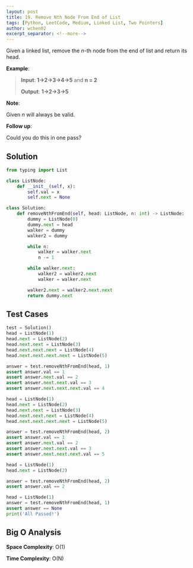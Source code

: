 ```yaml
---
layout: post
title: 19. Remove Nth Node From End of List
tags: [Python, LeetCode, Medium, Linked List, Two Pointers]
author: wchen02
excerpt_separator: <!--more-->
---
```

Given a linked list, remove the *n*-th node from the end of list and return its head.

<!--more-->

**Example**:
> **Input**: **1->2->3->4->5** and **n = 2**
>
> **Output**: **1->2->3->5**

**Note**:

Given *n* will always be valid.

**Follow up**:

Could you do this in one pass?

## Solution

```python
from typing import List

class ListNode:
    def __init__(self, x):
        self.val = x
        self.next = None

class Solution:
    def removeNthFromEnd(self, head: ListNode, n: int) -> ListNode:
        dummy = ListNode(0)
        dummy.next = head
        walker = dummy
        walker2 = dummy

        while n:
            walker = walker.next
            n -= 1

        while walker.next:
            walker2 = walker2.next
            walker = walker.next

        walker2.next = walker2.next.next
        return dummy.next
```

## Test Cases

```python
test = Solution()
head = ListNode(1)
head.next = ListNode(2)
head.next.next = ListNode(3)
head.next.next.next = ListNode(4)
head.next.next.next.next = ListNode(5)

answer = test.removeNthFromEnd(head, 1)
assert answer.val == 1
assert answer.next.val == 2
assert answer.next.next.val == 3
assert answer.next.next.next.val == 4

head = ListNode(1)
head.next = ListNode(2)
head.next.next = ListNode(3)
head.next.next.next = ListNode(4)
head.next.next.next.next = ListNode(5)

answer = test.removeNthFromEnd(head, 2)
assert answer.val == 1
assert answer.next.val == 2
assert answer.next.next.val == 3
assert answer.next.next.next.val == 5

head = ListNode(1)
head.next = ListNode(2)

answer = test.removeNthFromEnd(head, 2)
assert answer.val == 2

head = ListNode(1)
answer = test.removeNthFromEnd(head, 1)
assert answer == None
print('All Passed!')
```

## Big O Analysis

**Space Complexity**: O(1)

**Time Complexity**: O(N)
